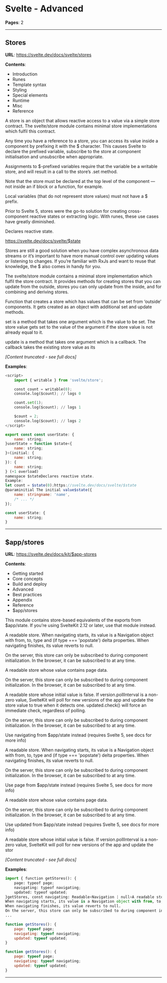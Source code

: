 # Svelte - Advanced

**Pages**: 2

---

## Stores

**URL**: https://svelte.dev/docs/svelte/stores

**Contents**:
  - Introduction
  - Runes
  - Template syntax
  - Styling
  - Special elements
  - Runtime
  - Misc
  - Reference

A store is an object that allows reactive access to a value via a simple store contract. The svelte/store module contains minimal store implementations which fulfil this contract.

Any time you have a reference to a store, you can access its value inside a component by prefixing it with the $ character. This causes Svelte to declare the prefixed variable, subscribe to the store at component initialisation and unsubscribe when appropriate.

Assignments to $-prefixed variables require that the variable be a writable store, and will result in a call to the store’s .set method.

Note that the store must be declared at the top level of the component — not inside an if block or a function, for example.

Local variables (that do not represent store values) must not have a $ prefix.

Prior to Svelte 5, stores were the go-to solution for creating cross-component reactive states or extracting logic. With runes, these use cases have greatly diminished.

Declares reactive state.

https://svelte.dev/docs/svelte/$state

Stores are still a good solution when you have complex asynchronous data streams or it’s important to have more manual control over updating values or listening to changes. If you’re familiar with RxJs and want to reuse that knowledge, the $ also comes in handy for you.

The svelte/store module contains a minimal store implementation which fulfil the store contract. It provides methods for creating stores that you can update from the outside, stores you can only update from the inside, and for combining and deriving stores.

Function that creates a store which has values that can be set from ‘outside’ components. It gets created as an object with additional set and update methods.

set is a method that takes one argument which is the value to be set. The store value gets set to the value of the argument if the store value is not already equal to it.

update is a method that takes one argument which is a callback. The callback takes the existing store value as its 

*[Content truncated - see full docs]*

**Examples**:

```python
<script>
	import { writable } from 'svelte/store';

	const count = writable(0);
	console.log($count); // logs 0

	count.set(1);
	console.log($count); // logs 1

	$count = 2;
	console.log($count); // logs 2
</script>
```

```javascript
export const const userState: {
    name: string;
}userState = function $state<{
    name: string;
}>(initial: {
    name: string;
}): {
    name: string;
} (+1 overload)
namespace $stateDeclares reactive state.
Example:
let count = $state(0);https://svelte.dev/docs/svelte/$state
@paraminitial The initial value$state({
	name: stringname: 'name',
	/* ... */
});
```

```javascript
const userState: {
    name: string;
}
```

---

## $app/stores

**URL**: https://svelte.dev/docs/kit/$app-stores

**Contents**:
  - Getting started
  - Core concepts
  - Build and deploy
  - Advanced
  - Best practices
  - Appendix
  - Reference
- $app/stores

This module contains store-based equivalents of the exports from $app/state. If you’re using SvelteKit 2.12 or later, use that module instead.

A readable store. When navigating starts, its value is a Navigation object with from, to, type and (if type === 'popstate') delta properties. When navigating finishes, its value reverts to null.

On the server, this store can only be subscribed to during component initialization. In the browser, it can be subscribed to at any time.

A readable store whose value contains page data.

On the server, this store can only be subscribed to during component initialization. In the browser, it can be subscribed to at any time.

A readable store whose initial value is false. If version.pollInterval is a non-zero value, SvelteKit will poll for new versions of the app and update the store value to true when it detects one. updated.check() will force an immediate check, regardless of polling.

On the server, this store can only be subscribed to during component initialization. In the browser, it can be subscribed to at any time.

Use navigating from $app/state instead (requires Svelte 5, see docs for more info)

A readable store. When navigating starts, its value is a Navigation object with from, to, type and (if type === 'popstate') delta properties. When navigating finishes, its value reverts to null.

On the server, this store can only be subscribed to during component initialization. In the browser, it can be subscribed to at any time.

Use page from $app/state instead (requires Svelte 5, see docs for more info)

A readable store whose value contains page data.

On the server, this store can only be subscribed to during component initialization. In the browser, it can be subscribed to at any time.

Use updated from $app/state instead (requires Svelte 5, see docs for more info)

A readable store whose initial value is false. If version.pollInterval is a non-zero value, SvelteKit will poll for new versions of the app and update the stor

*[Content truncated - see full docs]*

**Examples**:

```python
import { function getStores(): {
    page: typeof page;
    navigating: typeof navigating;
    updated: typeof updated;
}getStores, const navigating: Readable<Navigation | null>A readable store.
When navigating starts, its value is a Navigation object with from, to, type and (if type === 'popstate') delta properties.
When navigating finishes, its value reverts to null.
On the server, this store can only be subscribed to during component initialization. In the browser, it can be subscribed to at 
...
```

```javascript
function getStores(): {
    page: typeof page;
    navigating: typeof navigating;
    updated: typeof updated;
}
```

```javascript
function getStores(): {
    page: typeof page;
    navigating: typeof navigating;
    updated: typeof updated;
}
```

---
